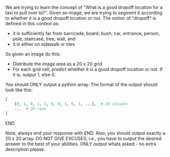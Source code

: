 We are trying to learn the concept of "What is a good dropoff location for a taxi to pull over to?". Given an image, we are trying to segment it according to whether it is a good dropoff location or not. The notion of "dropoff" is defined in this context as:
- it is sufficiently far from barricade, board, bush, car, entrance, person, pole, staircase, tree, wall, and
- it is either on sidewalk or tiles

So given an image do this:
- Distribute the image area as a 20 x 20 grid
- For each grid cell, predict whether it is a good dropoff location or not. If it is, output 1, else 0.

You should ONLY output a python array. The format of the output should look like this:
```python
[
    [0, 1, 0, 1, 1, 0, 0, 1, 0, 1, ...],  # 20 columns
    ...  # 20 rows
]
```
END

Note, always end your response with END. Also, you should output exactly a 20 x 20 array.
DO NOT GIVE EXCUSES, i.e., you have to output the desired answer to the best of your abilities. ONLY output whats asked - no extra description please.